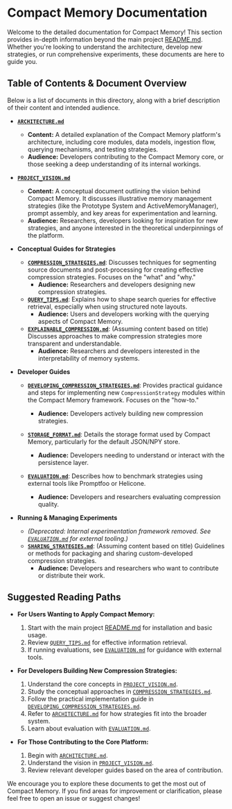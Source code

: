 # Compact Memory Documentation

Welcome to the detailed documentation for Compact Memory! This section provides in-depth information beyond the main project [README.md](../README.md). Whether you're looking to understand the architecture, develop new strategies, or run comprehensive experiments, these documents are here to guide you.

## Table of Contents & Document Overview

Below is a list of documents in this directory, along with a brief description of their content and intended audience.

*   **[`ARCHITECTURE.md`](./ARCHITECTURE.md)**
    *   **Content:** A detailed explanation of the Compact Memory platform's architecture, including core modules, data models, ingestion flow, querying mechanisms, and testing strategies.
    *   **Audience:** Developers contributing to the Compact Memory core, or those seeking a deep understanding of its internal workings.

*   **[`PROJECT_VISION.md`](./PROJECT_VISION.md)**
    *   **Content:** A conceptual document outlining the vision behind Compact Memory. It discusses illustrative memory management strategies (like the Prototype System and ActiveMemoryManager), prompt assembly, and key areas for experimentation and learning.
    *   **Audience:** Researchers, developers looking for inspiration for new strategies, and anyone interested in the theoretical underpinnings of the platform.

*   **Conceptual Guides for Strategies**
    *   **[`COMPRESSION_STRATEGIES.md`](./COMPRESSION_STRATEGIES.md)**: Discusses techniques for segmenting source documents and post-processing for creating effective compression strategies. Focuses on the "what" and "why."
        *   **Audience:** Researchers and developers designing new compression strategies.
    *   **[`QUERY_TIPS.md`](./QUERY_TIPS.md)**: Explains how to shape search queries for effective retrieval, especially when using structured note layouts.
        *   **Audience:** Users and developers working with the querying aspects of Compact Memory.
    *   **[`EXPLAINABLE_COMPRESSION.md`](./EXPLAINABLE_COMPRESSION.md)**: (Assuming content based on title) Discusses approaches to make compression strategies more transparent and understandable.
        *   **Audience:** Researchers and developers interested in the interpretability of memory systems.

*   **Developer Guides**
    *   **[`DEVELOPING_COMPRESSION_STRATEGIES.md`](./DEVELOPING_COMPRESSION_STRATEGIES.md)**: Provides practical guidance and steps for implementing new `CompressionStrategy` modules within the Compact Memory framework. Focuses on the "how-to."
        *   **Audience:** Developers actively building new compression strategies.
    *   **[`STORAGE_FORMAT.md`](./STORAGE_FORMAT.md)**: Details the storage format used by Compact Memory, particularly for the default JSON/NPY store.
        *   **Audience:** Developers needing to understand or interact with the persistence layer.

    *   **[`EVALUATION.md`](./evaluation.md)**: Describes how to benchmark strategies using external tools like Promptfoo or Helicone.
        *   **Audience:** Developers and researchers evaluating compression quality.
*   **Running & Managing Experiments**
    *   *(Deprecated: Internal experimentation framework removed. See [`EVALUATION.md`](./evaluation.md) for external tooling.)*
    *   **[`SHARING_STRATEGIES.md`](./SHARING_STRATEGIES.md)**: (Assuming content based on title) Guidelines or methods for packaging and sharing custom-developed compression strategies.
        *   **Audience:** Developers and researchers who want to contribute or distribute their work.

## Suggested Reading Paths

*   **For Users Wanting to Apply Compact Memory:**
    1.  Start with the main project [README.md](../README.md) for installation and basic usage.
    2.  Review [`QUERY_TIPS.md`](./QUERY_TIPS.md) for effective information retrieval.
    3.  If running evaluations, see [`EVALUATION.md`](./evaluation.md) for guidance with external tools.

*   **For Developers Building New Compression Strategies:**
    1.  Understand the core concepts in [`PROJECT_VISION.md`](./PROJECT_VISION.md).
    2.  Study the conceptual approaches in [`COMPRESSION_STRATEGIES.md`](./COMPRESSION_STRATEGIES.md).
    3.  Follow the practical implementation guide in [`DEVELOPING_COMPRESSION_STRATEGIES.md`](./DEVELOPING_COMPRESSION_STRATEGIES.md).
    4.  Refer to [`ARCHITECTURE.md`](./ARCHITECTURE.md) for how strategies fit into the broader system.
    5.  Learn about evaluation with [`EVALUATION.md`](./evaluation.md).

*   **For Those Contributing to the Core Platform:**
    1.  Begin with [`ARCHITECTURE.md`](./ARCHITECTURE.md).
    2.  Understand the vision in [`PROJECT_VISION.md`](./PROJECT_VISION.md).
    3.  Review relevant developer guides based on the area of contribution.

We encourage you to explore these documents to get the most out of Compact Memory. If you find areas for improvement or clarification, please feel free to open an issue or suggest changes!
